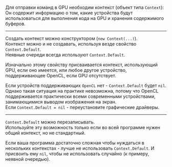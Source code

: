 ﻿


Для отправки команд в GPU необходим контекст (объект типа `Context`):\
Он содержит информацию о том, какие устройства будут использоваться для выполнения кода на GPU и хранения содержимого буферов.

---

Создать контекст можно конструктором (`new Context(...)`).\
Контекст можно и не создавать, используя везде свойство `Context.Default`.\
Неявные очереди всегда используют `Context.Default`.

Изначально этому свойству присваивается контекст, использующий GPU, если оно имеется,
или любое другое устройство, поддерживающее OpenCL, если GPU отсутствует.

Если устройств поддерживающих `OpenCL` нет - `Context.Default` будет `nil`.\
Однако такая ситуация на практике невозможна, потому что OpenCL поддерживается
практически всеми современными устройствами, занимающимися выводом изображения на экран.\
Если `Context.Default = nil` - переустановите графические драйверы.

---

`Context.Default` можно перезаписывать.\
Используйте эту возможность только если во всей программе нужен общий контекст, но не стандартный.

Если ваша программа достаточно сложная чтобы нуждаться в нескольких контекстах - лучше не использовать
`Context.Default`. И присвоить ему `nil`, чтобы не использовать случайно (к примеру, неявной очередью).


